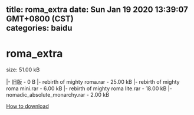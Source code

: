
title: roma_extra
date: Sun Jan 19 2020 13:39:07 GMT+0800 (CST)    
categories: baidu
---

# roma_extra
size: 51.00 kB
 
 
|- 旧版 - 0 B
|- rebirth of mighty roma.rar - 25.00 kB
|- rebirth of mighty roma mini.rar - 6.00 kB
|- rebirth of mighty roma lite.rar - 18.00 kB
|- nomadic_absolute_monarchy.rar - 2.00 kB

[How to download](https://bpcam.bemobtrk.com/go/2ceec3aa-1ca2-46d6-b9ff-aaa5c184517c?jno=3411)